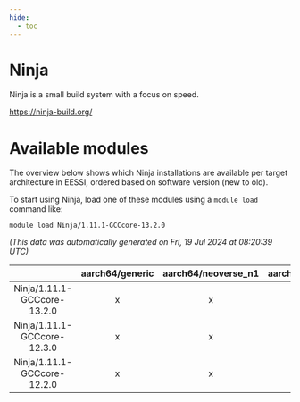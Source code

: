 ```yaml
---
hide:
  - toc
---
```


Ninja
=====


Ninja is a small build system with a focus on speed.

https://ninja-build.org/
# Available modules


The overview below shows which Ninja installations are available per target architecture in EESSI, ordered based on software version (new to old).

To start using Ninja, load one of these modules using a `module load` command like:

```shell
module load Ninja/1.11.1-GCCcore-13.2.0
```

*(This data was automatically generated on Fri, 19 Jul 2024 at 08:20:39 UTC)*  

| |aarch64/generic|aarch64/neoverse_n1|aarch64/neoverse_v1|x86_64/generic|x86_64/amd/zen2|x86_64/amd/zen3|x86_64/intel/haswell|x86_64/intel/skylake_avx512|
| :---: | :---: | :---: | :---: | :---: | :---: | :---: | :---: | :---: |
|Ninja/1.11.1-GCCcore-13.2.0|x|x|x|x|x|x|x|x|
|Ninja/1.11.1-GCCcore-12.3.0|x|x|x|x|x|x|x|x|
|Ninja/1.11.1-GCCcore-12.2.0|x|x|x|x|x|x|x|x|
